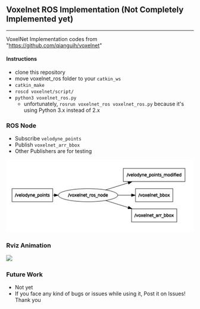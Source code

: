 ## Voxelnet ROS Implementation (Not Completely Implemented yet)
----
VoxelNet Implementation codes from "https://github.com/qianguih/voxelnet"

#### Instructions
- clone this repository
- move voxelnet_ros folder to your `catkin_ws`
- `catkin_make`
- `roscd voxelnet/script/`
- `python3 voxelnet_ros.py`
  - unfortunately, `rosrun voxelnet_ros voxelnet_ros.py` because it's using Python 3.x instead of 2.x
  
### ROS Node 
- Subscribe `velodyne_points`
- Publish `voxelnet_arr_bbox` 
- Other Publishers are for testing
<img src="./pictures/voxelnet_ros_node.PNG" />

### Rviz Animation
<img src="./pictures/voxelnet_ros.gif" />



### Future Work
- Not yet
- If you face any kind of bugs or issues while using it, Post it on Issues! Thank you
